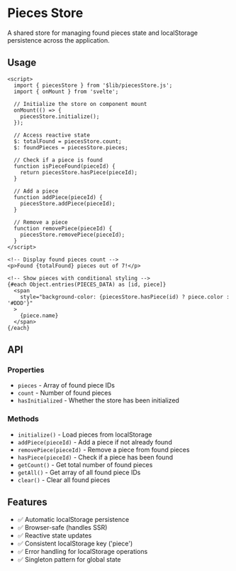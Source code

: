 # Pieces Store

A shared store for managing found pieces state and localStorage persistence across the application.

## Usage

```svelte
<script>
  import { piecesStore } from '$lib/piecesStore.js';
  import { onMount } from 'svelte';

  // Initialize the store on component mount
  onMount(() => {
    piecesStore.initialize();
  });

  // Access reactive state
  $: totalFound = piecesStore.count;
  $: foundPieces = piecesStore.pieces;

  // Check if a piece is found
  function isPieceFound(pieceId) {
    return piecesStore.hasPiece(pieceId);
  }

  // Add a piece
  function addPiece(pieceId) {
    piecesStore.addPiece(pieceId);
  }

  // Remove a piece
  function removePiece(pieceId) {
    piecesStore.removePiece(pieceId);
  }
</script>

<!-- Display found pieces count -->
<p>Found {totalFound} pieces out of 7!</p>

<!-- Show pieces with conditional styling -->
{#each Object.entries(PIECES_DATA) as [id, piece]}
  <span
    style="background-color: {piecesStore.hasPiece(id) ? piece.color : '#DDD'}"
  >
    {piece.name}
  </span>
{/each}
```

## API

### Properties
- `pieces` - Array of found piece IDs
- `count` - Number of found pieces
- `hasInitialized` - Whether the store has been initialized

### Methods
- `initialize()` - Load pieces from localStorage
- `addPiece(pieceId)` - Add a piece if not already found
- `removePiece(pieceId)` - Remove a piece from found pieces
- `hasPiece(pieceId)` - Check if a piece has been found
- `getCount()` - Get total number of found pieces
- `getAll()` - Get array of all found piece IDs
- `clear()` - Clear all found pieces

## Features
- ✅ Automatic localStorage persistence
- ✅ Browser-safe (handles SSR)
- ✅ Reactive state updates
- ✅ Consistent localStorage key ('piece')
- ✅ Error handling for localStorage operations
- ✅ Singleton pattern for global state
